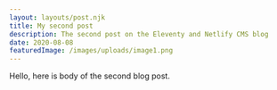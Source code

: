 ```yaml
---
layout: layouts/post.njk
title: My second post
description: The second post on the Eleventy and Netlify CMS blog
date: 2020-08-08
featuredImage: /images/uploads/image1.png
---
```


Hello, here is body of the second blog post.
